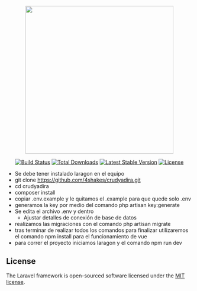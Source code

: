 <p align="center"><img src="https://res.cloudinary.com/dtfbvvkyp/image/upload/v1566331377/laravel-logolockup-cmyk-red.svg" width="400"></p>

<p align="center">
<a href="https://travis-ci.org/laravel/framework"><img src="https://travis-ci.org/laravel/framework.svg" alt="Build Status"></a>
<a href="https://packagist.org/packages/laravel/framework"><img src="https://poser.pugx.org/laravel/framework/d/total.svg" alt="Total Downloads"></a>
<a href="https://packagist.org/packages/laravel/framework"><img src="https://poser.pugx.org/laravel/framework/v/stable.svg" alt="Latest Stable Version"></a>
<a href="https://packagist.org/packages/laravel/framework"><img src="https://poser.pugx.org/laravel/framework/license.svg" alt="License"></a>
</p>

- Se debe tener instalado laragon en el equipo
- git clone https://github.com/4shakes/crudyadira.git
- cd crudyadira
- composer install
- copiar .env.example y le quitamos el .example para que quede solo .env
- generamos la key por medio del comando php artisan key:generate
- Se edita el archivo .env y dentro
    - Ajustar detalles de conexión de base de datos 
- realizamos las migraciones con el comando php artisan migrate
- tras terminar de realizar todos los comandos para finalizar utilizaremos el comando npm install para el funcionamiento de vue
- para correr el proyecto iniciamos laragon y el comando npm run dev



## License

The Laravel framework is open-sourced software licensed under the [MIT license](https://opensource.org/licenses/MIT).
